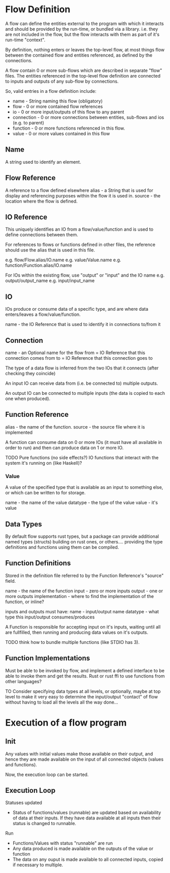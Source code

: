 # Flow Definition

A flow can define the entities external to the program with which it interacts and should be provided by the run-time, 
or bundled via a library. i.e. they are not included in the flow, but the flow interacts with them as part of it's
run-time "context".

By definition, nothing enters or leaves the top-level flow, at most things flow between the contained 
flow and entities referenced, as defined by the connections.

A flow contain 0 or more sub-flows which are described in separate "flow" files.
The entities referenced in the top-level flow definition are connected to inputs and outputs of any sub-flow by 
connections.

So, valid entries in a flow definition include:
- name       - String naming this flow (obligatory)
- flow       - 0 or more contained flow references
- io         - 0 or more input/outputs of this flow to any parent
- connection - 0 or more connections between entities, sub-flows and ios (e.g. to parent)
- function   - 0 or more functions referenced in this flow.
- value      - 0 or more values contained in this flow

## Name
A string used to identify an element.

## Flow Reference
A reference to a flow defined elsewhere
alias - a String that is used for display and referencing purposes within the flow it is used in.
source - the location where the flow is defined.

## IO Reference
This uniquely identifies an IO from a flow/value/function and is used to define connections between them.

For references to flows or functions defined in other files, the reference should use the
alias that is used in this file.

e.g. flow/Flow.alias/IO.name
e.g. value/Value.name
e.g. function/Function.alias/IO.name

For IOs within the existing flow, use "output" or "input" and the IO name
e.g. output/output_name
e.g. input/input_name

## IO
IOs produce or consume data of a specific type, and are where data enters/leaves a flow/value/function.

name - the IO Reference that is used to identify it in connections to/from it

## Connection
name - an Optional name for the flow
from = IO Reference that this connection comes from
to = IO Reference that this connection goes to

The type of a data flow is inferred from the two IOs that it connects (after checking they coincide)

An input IO can receive data from (i.e. be connected to) multiple outputs.

An output IO can be connected to multiple inputs (the data is copied to each one when produced).

## Function Reference
alias - the name of the function.
source - the source file where it is implemented

A function can consume data on 0 or more IOs (it must have all available in order to run)
and then can produce data on 1 or more IO.

TODO
Pure functions (no side effects?)
IO functions that interact with the system it's running on (like Haskell)?

### Value
A value of the specified type that is available as an input to something else, or which can
be written to for storage.

name - the name of the value
datatype - the type of the value
value - it's value

## Data Types
By default flow supports rust types, but a package can provide additional named types (structs) building on
rust ones, or others.... providing the type definitions and functions using them can be compiled.

## Function Definitions
Stored in the definition file referred to by the Function Reference's "source" field.

name   - the name of the function
input  - zero or more inputs
output - one or more outputs
implementation - where to find the implementation of the function, or inline?

inputs and outputs must have:
name - input/output name
datatype - what type this input/output consumes/produces

A Function is responsible for accepting input on it's inputs, waiting until all are fullfilled,
then running and producing data values on it's outputs.

TODO think how to bundle multiple functions (like STDIO has 3).

## Function Implementations
Must be able to be invoked by flow, and implement a defined interface to be able to invoke them and get the results.
Rust or rust ffi to use functions from other languages?

TO Consider
specifying data types at all levels, or optionally, maybe at top level to make it very easy to 
determine the input/output "contact" of flow without having to load all the levels all the way done...


# Execution of a flow program

## Init
Any values with initial values make those available on their output, and hence they are 
made available on the input of all connected objects (values and functions).

Now, the execution loop can be started.

## Execution Loop
Statuses updated
- Status of functions/values (runnable) are updated based on availability of data at their inputs.
If they have data available at all inputs then their status is changed to runnable.

Run
- Functions/Values with status "runnable" are run
- Any data produced is made available on the outputs of the value or function
- The data on any ouput is made available to all connected inputs, copied if necessary to multiple.